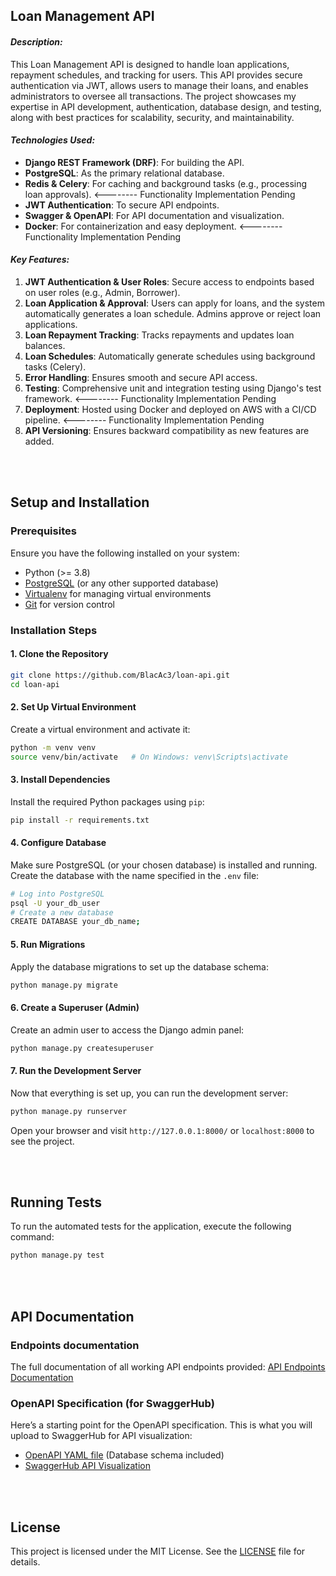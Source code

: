 Loan Management API
---

#### ***Description:***
This Loan Management API is designed to handle loan applications, repayment schedules, and tracking for users. This API provides secure authentication via JWT, allows users to manage their loans, and enables administrators to oversee all transactions. The project showcases my expertise in API development, authentication, database design, and testing, along with best practices for scalability, security, and maintainability.

#### ***Technologies Used:***
- **Django REST Framework (DRF)**: For building the API.
- **PostgreSQL**: As the primary relational database.
- **Redis & Celery**: For caching and background tasks (e.g., processing loan approvals). <-------- Functionality Implementation Pending
- **JWT Authentication**: To secure API endpoints.
- **Swagger & OpenAPI**: For API documentation and visualization. 
- **Docker**: For containerization and easy deployment. <-------- Functionality Implementation Pending

#### ***Key Features:***
1. **JWT Authentication & User Roles**: Secure access to endpoints based on user roles (e.g., Admin, Borrower).
2. **Loan Application & Approval**: Users can apply for loans, and the system automatically generates a loan schedule. Admins approve or reject loan applications.
3. **Loan Repayment Tracking**: Tracks repayments and updates loan balances.
4. **Loan Schedules**: Automatically generate schedules using background tasks (Celery).
5. **Error Handling**: Ensures smooth and secure API access.
6. **Testing**: Comprehensive unit and integration testing using Django's test framework. <-------- Functionality Implementation Pending
7. **Deployment**: Hosted using Docker and deployed on AWS with a CI/CD pipeline. <-------- Functionality Implementation Pending
8. **API Versioning**: Ensures backward compatibility as new features are added.

<br>
<br>


## Setup and Installation

### Prerequisites

Ensure you have the following installed on your system:

- Python (>= 3.8)
- [PostgreSQL](https://www.postgresql.org/download/) (or any other supported database)
- [Virtualenv](https://virtualenv.pypa.io/en/latest/installation.html) for managing virtual environments
- [Git](https://git-scm.com/) for version control

### Installation Steps

#### 1. Clone the Repository

```bash
git clone https://github.com/BlacAc3/loan-api.git
cd loan-api
```

#### 2. Set Up Virtual Environment

Create a virtual environment and activate it:

```bash
python -m venv venv
source venv/bin/activate   # On Windows: venv\Scripts\activate
```

#### 3. Install Dependencies

Install the required Python packages using `pip`:

```bash
pip install -r requirements.txt
```


#### 4. Configure Database

Make sure PostgreSQL (or your chosen database) is installed and running. Create the database with the name specified in the `.env` file:

```bash
# Log into PostgreSQL
psql -U your_db_user
# Create a new database
CREATE DATABASE your_db_name;
```

#### 5. Run Migrations

Apply the database migrations to set up the database schema:

```bash
python manage.py migrate
```

#### 6. Create a Superuser (Admin)

Create an admin user to access the Django admin panel:

```bash
python manage.py createsuperuser
```

#### 7. Run the Development Server

Now that everything is set up, you can run the development server:

```bash
python manage.py runserver
```

Open your browser and visit `http://127.0.0.1:8000/` or `localhost:8000` to see the project.

<br>
<br>


## Running Tests

To run the automated tests for the application, execute the following command:

```bash
python manage.py test
```
<br>
<br>

## API Documentation

### **Endpoints documentation**
The full documentation of all working API endpoints provided: 
[API Endpoints Documentation](endpoints.md)


### **OpenAPI Specification (for SwaggerHub)**

Here’s a starting point for the OpenAPI specification. This is what you will upload to SwaggerHub for API visualization: 
- [OpenAPI YAML file](openapi.yaml) (Database schema included)
- [SwaggerHub API Visualization](https://app.swaggerhub.com/apis/ACEEZEALA/Ace_Loan/1.0.0)

<br>
<br>


## License

This project is licensed under the MIT License. See the [LICENSE](LICENSE) file for details.

